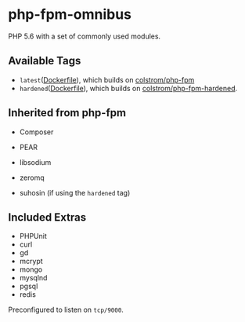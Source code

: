 php-fpm-omnibus
===============

PHP 5.6 with a set of commonly used modules.

Available Tags
--------------
* ```latest```([Dockerfile](https://github.com/colstrom/docker-php-fpm-omnibus/blob/master/Dockerfile)), which builds on [colstrom/php-fpm](https://github.com/colstrom/docker-php-fpm)
* ```hardened```([Dockerfile](https://github.com/colstrom/docker-php-fpm-omnibus/blob/hardened/Dockerfile)), which builds on [colstrom/php-fpm-hardened](https://github.com/colstrom/docker-php-fpm-hardened).

Inherited from php-fpm
----------------------
* Composer
* PEAR
* libsodium
* zeromq

* suhosin (if using the ```hardened``` tag)

Included Extras
---------------
* PHPUnit
* curl
* gd
* mcrypt
* mongo
* mysqlnd
* pgsql
* redis

Preconfigured to listen on ```tcp/9000```.
